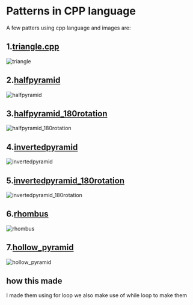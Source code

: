 # Patterns in CPP language
A few patters using cpp language and images are:


## 1.[triangle.cpp](https://github.com/kantesreenithin/Patterns/blob/main/Cpp/triangle.cpp)
![triangle](https://user-images.githubusercontent.com/91329519/137953800-5ba55640-73ae-4180-95fc-db7396354e90.png)

## 2.[halfpyramid](https://github.com/kantesreenithin/Patterns/blob/main/Cpp/halfpyramid.cpp)
![halfpyramid](https://user-images.githubusercontent.com/91329519/137954010-5945fc2c-7c9a-4714-8a09-69dc73140ffd.png)

## 3.[halfpyramid_180rotation](https://github.com/kantesreenithin/Patterns/blob/main/Cpp/halfpyramid_180rotation.cpp)
![halfpyramid_180rotation](https://user-images.githubusercontent.com/91329519/137954454-389c1dcb-e1ea-42bc-957f-fefb16de7da5.png)

## 4.[invertedpyramid](https://github.com/kantesreenithin/Patterns/blob/main/Cpp/invertedpyramid.cpp)
![invertedpyramid](https://user-images.githubusercontent.com/91329519/137954185-bbdcd3af-10d3-44b9-b484-a4ce24807bdc.png)

## 5.[invertedpyramid_180rotation](https://github.com/kantesreenithin/Patterns/blob/main/Cpp/invertedpyramid_180rotation.cpp)
![invertedpyramid_180rotation](https://user-images.githubusercontent.com/91329519/137954322-2a03efa5-ef9d-4b16-9fcb-1a8309f56a30.png)

## 6.[rhombus](https://github.com/kantesreenithin/Patterns/blob/main/Cpp/rhombus.cpp)
![rhombus](https://user-images.githubusercontent.com/91329519/137967506-7a4147a5-5641-4c99-90fc-07b87e351459.png)

## 7.[hollow_pyramid](https://github.com/Sanket1308/Patterns/blob/main/Cpp/hollow_pyramid.cpp)
![hollow_pyramid](https://user-images.githubusercontent.com/79108273/138073007-6798c20a-d08a-4846-839b-7de55ae068d3.png)

## how this made

I made them using for loop we also make use of while loop to make them

  
